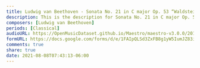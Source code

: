 ```yaml
---
title: Ludwig van Beethoven - Sonata No. 21 in C major Op. 53 “Waldstein” I. Allegro con brio (6)
description: This is the description for Sonata No. 21 in C major Op. 53 “Waldstein” I. Allegro con brio by Ludwig van Beethoven
composers: [Ludwig van Beethoven]
periods: [Classical]
audioURL: https://OpenMusicDataset.github.io/Maestro/maestro-v3.0.0/2014/MIDI-UNPROCESSED_01-03_R1_2014_MID--AUDIO_03_R1_2014_wav--3.midi
formURL: https://docs.google.com/forms/d/e/1FAIpQLSd3ZxFB8g1yW5IumJZ83id-3pGVFw0BgVaIAPg50SHkRadvYQ/viewform
comments: true
share: true
date: 2021-08-08T07:43:13-06:00
---
```

